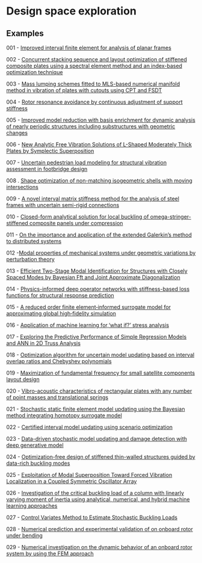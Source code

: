 # Design space exploration

## Examples

001 - [Improved interval finite element for analysis of planar frames](https://doi.org/10.1016/j.compstruc.2023.107161)

002 -  [Concurrent stacking sequence and layout optimization of stiffened composite plates using a spectral element method and an index-based optimization technique](https://doi.org/10.1016/j.compstruct.2023.117698)

003 - [Mass lumping schemes fitted to MLS-based numerical manifold method in vibration of plates with cutouts using CPT and FSDT](https://doi.org/10.1016/j.compstruct.2023.117815)

004 - [Rotor resonance avoidance by continuous adjustment of support stiffness](https://doi.org/10.1016/j.ijmecsci.2024.109092)

005 - [Improved model reduction with basis enrichment for dynamic analysis of nearly periodic structures including substructures with geometric changes](https://doi.org/10.1016/j.cam.2024.115844)

006 - [New Analytic Free Vibration Solutions of L-Shaped Moderately Thick Plates by Symplectic Superposition](https://doi.org/10.1142/S0219455424502572)

007 - [Uncertain pedestrian load modeling for structural vibration assessment in footbridge design](https://doi.org/10.1016/j.engstruct.2024.118070)

008 . [Shape optimization of non-matching isogeometric shells with moving intersections](https://arxiv.org/abs/2407.00185)

009 - [A novel interval matrix stiffness method for the analysis of steel frames with uncertain semi-rigid connections](https://doi.org/10.1016/j.advengsoft.2024.103629)

010 - [Closed-form analytical solution for local buckling of omega-stringer-stiffened composite panels under compression](https://doi.org/10.1016/j.compstruct.2024.118716)

011 - [On the importance and application of the extended Galerkin’s method to distributed systems](http://dx.doi.org/10.1177/03064190241298202)

012 -[Modal properties of mechanical systems under geometric variations by perturbation theory](https://doi.org/10.1016/j.jsv.2025.118942)

013 - [Efficient Two-Stage Modal Identification for Structures with Closely Spaced Modes by Bayesian Fft and Joint Approximate Diagonalization](http://dx.doi.org/10.2139/ssrn.4956434)

014 - [Physics-informed deep operator networks with stiffness-based loss functions for structural response prediction](https://doi.org/10.1016/j.engappai.2025.110097)

015 - [A reduced order finite element‑informed surrogate model for approximating global high‑fidelity simulation](https://doi.org/10.1007/s00158-024-03935-3)

016 - [Application of machine learning for,‘what if?’ stress analysis](https://doi.org/10.1177/03093247241293499)

017 -  [Exploring the Predictive Performance of Simple Regression Models and ANN in 2D Truss Analysis](https://doi.org/10.1007/978-3-031-69626-8_123)

018 - [Optimization algorithm for uncertain model updating based on interval overlap ratios and Chebyshev polynomials](https://doi.org/10.1016/j.apm.2024.115864)

019 - [Maximization of fundamental frequency for small satellite components layout design](https://doi.org/10.1016/j.asr.2024.11.079)

020 - [Vibro-acoustic characteristics of rectangular plates with any number of point masses and translational springs](https://doi.org/10.1177/10775463241281766)

021 - [Stochastic static finite element model updating using the Bayesian method integrating homotopy surrogate model](https://doi.org/10.1016/j.compstruc.2025.107769)

022 - [Certified interval model updating using scenario optimization](https://doi.org/10.2514/1.J064161)

023 - [Data-driven stochastic model updating and damage detection with deep generative model](https://doi.org/10.1016/j.ymssp.2025.112743)

024 - [Optimization-free design of stiffened thin-walled structures guided by data-rich buckling modes](https://doi.org/10.1016/j.ast.2024.109287)

025 - [Exploitation of Modal Superposition Toward Forced Vibration Localization in a Coupled Symmetric Oscillator Array](https://doi.org/10.3390/s25103106)

026 - [Investigation of the critical buckling load of a column with linearly varying moment of inertia using analytical, numerical, and hybrid machine learning approaches](https://doi.org/10.1177/03093247251337987)

027 - [Control Variates Method to Estimate Stochastic Buckling Loads](https://doi.org/10.1002/nme.70070)

028 - [Numerical prediction and experimental validation of on onboard rotor under bending](https://doi.org/10.1007/s11012-021-01392-6)

029 - [Numerical investigation on the dynamic behavior of an onboard rotor system by using the FEM approach](https://doi.org/10.1007/s40430-016-0640-5)
